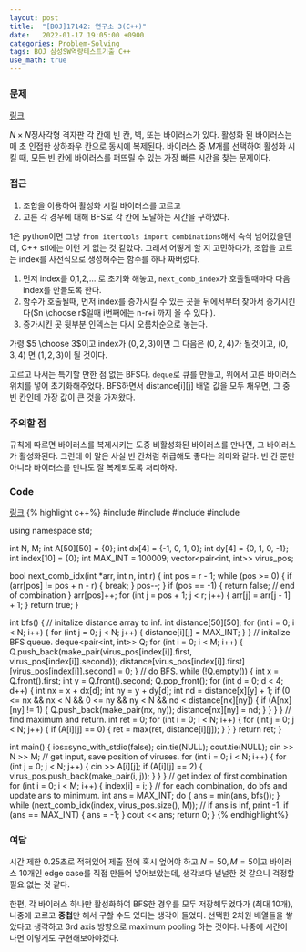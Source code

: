 ```yaml
---
layout: post
title:  "[BOJ]17142: 연구소 3(C++)"
date:   2022-01-17 19:05:00 +0900
categories: Problem-Solving
tags: BOJ 삼성SW역량테스트기출 C++
use_math: true
---
```


### 문제
[링크](https://www.acmicpc.net/problem/17142)

$N\times N$정사각형 격자판 각 칸에 빈 칸, 벽, 또는 바이러스가 있다. 활성화 된 바이러스는 매 초 인접한 상하좌우 칸으로 동시에 복제된다. 바이러스 중 $M$개를 선택하여 활성화 시킬 때, 모든 빈 칸에 바이러스를 퍼뜨릴 수 있는 가장 빠른 시간을 찾는 문제이다.

### 접근
1. 조합을 이용하여 활성화 시킬 바이러스를 고르고
2. 고른 각 경우에 대해 BFS로 각 칸에 도달하는 시간을 구하였다.

1은 python이면 그냥 ```from itertools import combinations```해서 슥삭 넘어갔을텐데, C++ stl에는 이런 게 없는 것 같았다. 그래서 어떻게 할 지 고민하다가, 조합을 고르는 index를 사전식으로 생성해주는 함수를 하나 짜버렸다.
1. 먼저 index를 0,1,2,... 로 초기화 해놓고, ```next_comb_index```가 호출될때마다 다음 index를 만들도록 한다.
2. 함수가 호출될때, 먼저 index를 증가시킬 수 있는 곳을 뒤에서부터 찾아서 증가시킨다($n \choose r$일때 i번째에는 n-r+i 까지 올 수 있다.).
3. 증가시킨 곳 뒷부분 인덱스는 다시 오름차순으로 놓는다.

가령 $5 \choose 3$이고 index가 $(0,2,3)$이면 그 다음은 $(0,2,4)$가 될것이고, $(0,3,4)$ 면 $(1,2,3)$이 될 것이다.

고르고 나서는 특기할 만한 점 없는 BFS다.  ```deque```로 큐를 만들고, 위에서 고른 바이러스 위치를 넣어 초기화해주었다. BFS하면서 distance[i][j] 배열 값을 모두 채우면, 그 중 빈 칸인데 가장 값이 큰 것을 가져왔다.

### 주의할 점

규칙에 따르면 바이러스를 복제시키는 도중 비활성화된 바이러스를 만나면, 그 바이러스가 활성화된다. 그런데 이 말은 사실 빈 칸처럼 취급해도 좋다는 의미와 같다. 빈 칸 뿐만 아니라 바이러스를 만나도 잘 복제되도록 처리하자.

### Code
[링크](https://github.com/SeminKim/Problem-Solving/blob/master/BOJ/2201/17142.cpp)
{% highlight c++%}
#include <algorithm>
#include <deque>
#include <iostream>
#include <vector>

using namespace std;

int N, M;
int A[50][50] = {0};
int dx[4] = {-1, 0, 1, 0};
int dy[4] = {0, 1, 0, -1};
int index[10] = {0};
int MAX_INT = 100009;
vector<pair<int, int>> virus_pos;

bool next_comb_idx(int *arr, int n, int r) {
    int pos = r - 1;
    while (pos >= 0) {
        if (arr[pos] != pos + n - r) {
            break;
        }
        pos--;
    }
    if (pos == -1) {
        return false;  // end of combination
    }
    arr[pos]++;
    for (int j = pos + 1; j < r; j++) {
        arr[j] = arr[j - 1] + 1;
    }
    return true;
}

int bfs() {
    // initalize distance array to inf.
    int distance[50][50];
    for (int i = 0; i < N; i++) {
        for (int j = 0; j < N; j++) {
            distance[i][j] = MAX_INT;
        }
    }
    // initalize BFS queue.
    deque<pair<int, int>> Q;
    for (int i = 0; i < M; i++) {
        Q.push_back(make_pair(virus_pos[index[i]].first, virus_pos[index[i]].second));
        distance[virus_pos[index[i]].first][virus_pos[index[i]].second] = 0;
    }
    // do BFS.
    while (!Q.empty()) {
        int x = Q.front().first;
        int y = Q.front().second;
        Q.pop_front();
        for (int d = 0; d < 4; d++) {
            int nx = x + dx[d];
            int ny = y + dy[d];
            int nd = distance[x][y] + 1;
            if (0 <= nx && nx < N && 0 <= ny && ny < N && nd < distance[nx][ny]) {
                if (A[nx][ny] != 1) {
                    Q.push_back(make_pair(nx, ny));
                    distance[nx][ny] = nd;
                }
            }
        }
    }
    // find maximum and return.
    int ret = 0;
    for (int i = 0; i < N; i++) {
        for (int j = 0; j < N; j++) {
            if (A[i][j] == 0) {
                ret = max(ret, distance[i][j]);
            }
        }
    }
    return ret;
}

int main() {
    ios::sync_with_stdio(false);
    cin.tie(NULL);
    cout.tie(NULL);
    cin >> N >> M;
    // get input, save position of viruses.
    for (int i = 0; i < N; i++) {
        for (int j = 0; j < N; j++) {
            cin >> A[i][j];
            if (A[i][j] == 2) {
                virus_pos.push_back(make_pair(i, j));
            }
        }
    }
    // get index of first combination
    for (int i = 0; i < M; i++) {
        index[i] = i;
    }
    // for each combination, do bfs and update ans to minimum.
    int ans = MAX_INT;
    do {
        ans = min(ans, bfs());
    } while (next_comb_idx(index, virus_pos.size(), M));
    // if ans is inf, print -1.
    if (ans == MAX_INT) {
        ans = -1;
    }
    cout << ans;
    return 0;
}
{% endhighlight%}

### 여담
시간 제한 0.25초로 적혀있어 제출 전에 혹시 엎어야 하고 $N=50, M=5$이고 바이러스 10개인 edge case를 직접 만들어 넣어보았는데, 생각보다 널널한 것 같으니 걱정할 필요 없는 것 같다.

한편, 각 바이러스 하나만 활성화하여 BFS한 경우를 모두 저장해두었다가 (최대 10개), 나중에 고르고 **중첩**만 해서 구할 수도 있다는 생각이 들었다. 선택한 2차원 배열들을 쌓았다고 생각하고 3rd axis 방향으로 maximum pooling 하는 것이다. 나중에 시간이 나면 이렇게도 구현해보아야겠다.